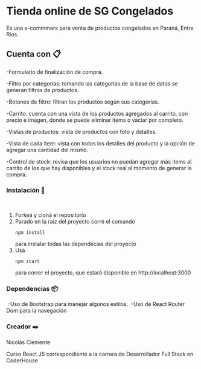 # Tienda online de SG Congelados

Es una e-commmers para venta de productos congelados en Paraná, Entre Rios.

## Cuenta con 📋

-Formulario de finalización de compra.

-Filtro por categorías: tomando las categorías de la base de datos se generan filtros de productos.

-Botones de filtro: filtran los productos según sus categorías.

-Carrito: cuenta con una vista de los productos agregados al carrito, con precio e imagen, donde se puede eliminar items o vaciar por completo.

-Vistas de productos: vista de productos con foto y detalles.

-Vista de cada item: vista con todos los detalles del producto y la opción de agregar una cantidad del mismo.

-Control de stock: revisa que los usuarios no puedan agregar más items al carrito de los que hay disponibles y el stock real al momento de generar la compra.

### Instalación 🔧

​

1. Forkeá y cloná el repositorio
   ​
2. Parado en la raíz del proyecto corré el comando
   ​
   ```
   npm install
   ```
   ​
   para instalar todas las dependecias del proyecto
   ​
3. Usá
   ​
   ```
   npm start
   ```
   ​
   para correr el proyecto, que estará disponible en http://localhost:3000

### Dependencias 📦

​
-Uso de Bootstrap para manejar algunos estilos.
​
-Uso de React Router Dom para la navegación​

### Creador ✒️

Nicolás Clemente

Curso React JS correspondiente a la carrera de Desarrollador Full Stack en CoderHouse

